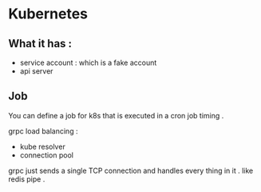 # Kubernetes

##  What it has : 
* service account : which is a fake account 
* api server 

## Job 

You can define a job for k8s that is executed in a cron job timing . 

grpc load balancing : 
* kube resolver 
* connection pool

grpc just sends a single TCP connection and handles every thing in it . like redis pipe . 